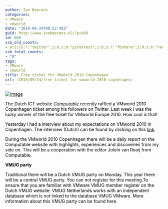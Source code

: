 ```yaml
---
author: Ivo Beerens
categories:
- VMware
- vmworld
date: "2010-09-24T08:52:48Z"
guid: http://www.ivobeerens.nl/?p=660
id: 660
ssb_old_counts:
- a:5:{s:7:"twitter";i:0;s:9:"pinterest";i:0;s:7:"fbshare";i:0;s:6:"reddit";i:0;s:6:"tumblr";N;}
ssb_total_counts:
- "0"
tags:
- VMware
- vmworld
title: Free ticket for VMworld 2010 Copenhagen
url: /2010/09/24/free-ticket-for-vmworld-2010-copenhagen/
---
```


<font color="#000000"> </font>

[<font color="#000000">![image](http://localhost/wp-content/uploads/2010/09/image2.png "image")</font>](http://www.vmworld.com/index.jspa)<font color="#000000"> </font>

<font color="#000000"> </font>

<font color="#000000"> </font>

<font color="#000000"> </font>

<font color="#000000"> </font>

<font color="#000000"> </font>

<font color="#000000"> </font>

<font color="#000000"> </font>

<font color="#000000"> </font>

<font color="#000000">The Dutch ICT website *[Computable](http://www.computable.nl/)* recently raffled a VMworld 2010 Copenhagen ticket among his followers on Twitter. Last week i was the lucky winner of the free ticket for VMworld Europe 2010. How cool is that!</font>

<font color="#000000">Yesterday i had a interview about my expectations on VMworld 2010 in Copenhagen. The interview (Dutch) can be found by clicking on this </font>[<font color="#000000">link</font>](http://www.computable.nl/artikel/ict_topics/virtualisatie/3531054/2333390/ivo-beerens-wint-gratis-toegangskaart-vmworld.html?utm_campaign=rss&utm_source=rss&utm_medium=rss)<font color="#000000">. </font>

<font color="#000000">During the VMworld 2010 Copenhagen there will be a daily report on the Computable website with highlights, experiences and discoveries from my side on. This will be a cooperation with the editor Jolein van Rooij from Computable. </font>

<font color="#000000"></font>

**<font color="#000000">VMUG party</font>**

<font color="#000000"></font>

<font color="#000000">Traditional there will be a Dutch VMUG party on Monday. This year there will be a central VMUG party. You can not register for this meeting.To ensure that you are familiar with VMware VMUG member register <span class="class">on the Dutch VMUG website. </span><span class="class">VMUG Netherlands works with an independent database which is not linked to the database VMUG VMware. </span></font><font color="#000000">More information about this VMUG party can be found </font><font color="#000000">here</font><font color="#000000">.</font>

<font color="#000000"> </font>

<font color="#000000"></font>

<font color="#000000"></font>

<font color="#000000"></font>

<font color="#000000"></font>
